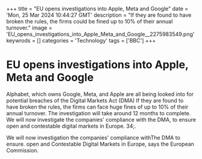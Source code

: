 +++
title = "EU opens investigations into Apple, Meta and Google"
date = 'Mon, 25 Mar 2024 10:44:27 GMT'
description = "If they are found to have broken the rules, the firms could be fined up to 10% of their annual turnover."
image = 'EU_opens_investigations_into_Apple_Meta_and_Google__2275983549.png'
keywrods =  []
categories = 'Technology'
tags = ['BBC']
+++

# EU opens investigations into Apple, Meta and Google

Alphabet, which owns Google, Meta, and Apple are all being looked into for potential breaches of the Digital Markets Act (DMA) If they are found to have broken the rules, the firms can face huge fines of up to 10% of their annual turnover.
The investigation will take around 12 months to complete.
We will now investigate the companies' compliance with the DMA, to ensure open and contestable digital markets in Europe.
34;.

We will now investigation the companies<bb>' compliance withThe DMA to ensure.
open and Contestable Digital Markets in Europe, says the European Commission.


